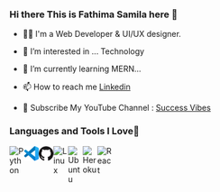 ### Hi there This is Fathima Samila here 👋

<!--
**FathimaSamila/FathimaSamila** is a ✨ _special_ ✨ repository because its `README.md` (this file) appears on your GitHub profile.

Here are some ideas to get you started:

- 🔭 I’m currently working as a Software engineer intern at SPM...
- 🌱 I’m currently learning MERN...
- 👯 I’m looking to collaborate on ...

-->







- 👨‍💻 I'm a Web Developer & UI/UX designer.
- 👀 I’m interested in ... Technology
- 🌱 I’m currently learning MERN...

- 📫 How to reach me [Linkedin](https://www.linkedin.com/in/samila99/)
- 👯 Subscribe My YouTube Channel : [Success Vibes](https://youtube.com/@successvibes22)


<!---
itsyogieu/itsyogieu is a ✨ special ✨ repository because its `README.md` (this file) appears on your GitHub profile.
You can click the Preview link to take a look at your changes.
--->

### Languages and Tools I Love💙
[<img align="left" alt="Python" width="26px" src="https://upload.wikimedia.org/wikipedia/commons/thumb/c/c3/Python-logo-notext.svg/600px-Python-logo-notext.svg.png" />](https://python.org/)
[<img align="left" alt="Visual Studio Code" width="26px" src="https://raw.githubusercontent.com/github/explore/80688e429a7d4ef2fca1e82350fe8e3517d3494d/topics/visual-studio-code/visual-studio-code.png" />](https://code.visualstudio.com/)
[<img align="left" alt="GitHub" width="26px" src="https://raw.githubusercontent.com/github/explore/78df643247d429f6cc873026c0622819ad797942/topics/github/github.png" />](https://git-scm.com/)
[<img align="left" alt="Linux" width="26px" src="https://telegra.ph/file/632a53dc7a08b08ebdeef.jpg" />](https://www.telegram.org/)
[<img align="left" alt="Ubuntu" width="26px" src="https://assets.ubuntu.com/v1/29985a98-ubuntu-logo32.png" />](https://www.ubuntu.com)
[<img align="left" alt="Heroku" width="26px" src="https://www.nicepng.com/png/full/223-2233246_heroku-logo-salesforce-heroku.png" />](https://heroku.com/)
[<img align="left" alt="React" width="26px" src="https://www.nicepng.com/png/full/223-2233246_heroku-logo-salesforce-heroku.png" />](https://react.com/)






    







<br />
<br />


